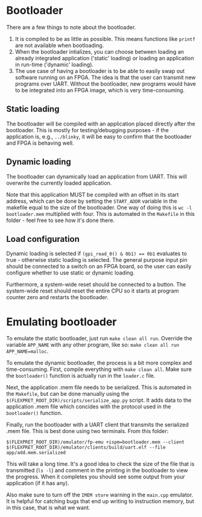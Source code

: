# Bootloader

There are a few things to note about the bootloader. 
1. It is compiled to be as little as possible. This means functions like `printf` are not available when bootloading.
2. When the bootloader intializes, you can choose between loading an already integrated application ('static' loading) or loading an application in run-time ('dynamic' loading).
3. The use case of having a bootloader is to be able to easily swap out software running on an FPGA. The idea is that the user can transmit new programs over UART. Without the bootloader, new programs would have to be integrated into an FPGA image, which is very time-consuming.

## Static loading

The bootloader will be compiled with an application placed directly after the bootloader. This is mostly for testing/debugging purposes - if the application is, e.g., `../blinky`, it will be easy to confirm that the bootloader and FPGA is behaving well.

## Dynamic loading

The bootloader can dynamically load an application from UART. This will overwrite the currently loaded application. 

Note that this application MUST be compiled with an offset in its start address, which can be done by setting the `START_ADDR` variable in the makefile equal to the size of the bootloader. One way of doing this is `wc -l bootloader.mem` multiplied with four. This is automated in the `Makefile` in this folder - feel free to see how it's done there.

## Load configuration

Dynamic loading is selected if `(gpi_read_0() & 0b1) == 0b1` evaluates to true - otherwise static loading is selected. The general purpose input pin should be connected to a switch on an FPGA board, so the user can easily configure whether to use static or dynamic loading.

Furthermore, a system-wide reset should be connected to a button. The system-wide reset should reset the entire CPU so it starts at program counter zero and restarts the bootloader.

# Emulating bootloader

To emulate the static bootloader, just run `make clean all run`. Override the variable `APP_NAME` with any other program, like so: `make clean all run APP_NAME=malloc`.

To emulate the dynamic bootloader, the process is a bit more complex and time-consuming. First, compile everything with `make clean all`. Make sure the `bootloader()` function is actually run in the `loader.c` file. 

Next, the application .mem file needs to be serialized. This is automated in the `Makefile`, but can be done manually using the `$(FLEXPRET_ROOT_DIR)/scripts/serialize_app.py` script. It adds data to the application .mem file which concides with the protocol used in the `bootloader()` function.

Finally, run the bootloader with a UART client that transmits the serialized .mem file. This is best done using two terminals. From this folder:

`$(FLEXPRET_ROOT_DIR)/emulator/fp-emu +ispm=bootloader.mem --client`
`$(FLEXPRET_ROOT_DIR)/emulator/clients/build/uart.elf --file app/add.mem.serialized`

This will take a long time. It's a good idea to check the size of the file that is transmitted (`ls -l`) and comment in the printing in the bootloader to view the progress. When it completes you should see some output from your application (if it has any).

Also make sure to turn off the `IMEM store` warning in the `main.cpp` emulator. It is helpful for catching bugs that end up writing to instruction memory, but in this case, that is what we want.
